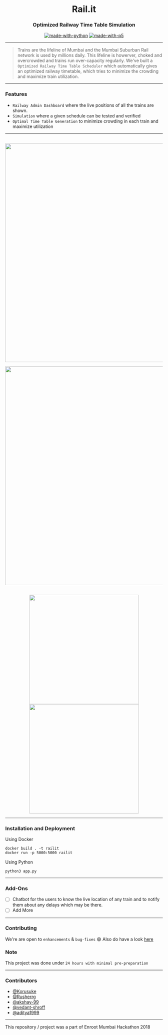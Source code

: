 <h1 align = "center">Rail.it</h3>
<h3 align="center">Optimized Railway Time Table Simulation</h3>

<div align="center">

[![made-with-python](https://img.shields.io/badge/Made%20with-Python-1f425f.svg)](https://www.python.org/)
[![made-with-p5](https://img.shields.io/badge/Made%20With-p5-pink.svg)](https://p5js.org/)
<br>

</div>

------------------------------------------

> Trains are the lifeline of Mumbai and the Mumbai Suburban Rail network is used by millions daily. This lifeline is howerver, choked and overcrowded and trains run over-capacity regularly. We've built a `Optimized Railway Time Table Scheduler` which automatically gives an optimized railway timetable, which tries to minimize the crowding and maximize train utilization.

------------------------------------------

### Features

* `Railway Admin Dashboard` where the live positions of all the trains are shown.
* `Simulation` where a given schedule can be tested and verified
* `Optimal Time Table Generation` to minimize crowding in each train and maximize utilization 

------------------------------------------
<div align="center">
<br>
<img src="./Sim.gif" width=700px>

<br>

<img src="./Optimize.png" width=700px><br>

<br>

<img src="./Bot1.jpeg" width=350px>
<img src="./Bot2.jpeg" width=350px>
</div>

------------------------------------------

### Installation and Deployment

Using Docker

``` 
docker build . -t railit
docker run -p 5000:5000 railit
```

Using Python

``` 
python3 app.py
```

------------------------------------------

### Add-Ons

* [ ] Chatbot for the users to know the live location of any train and to notify them about any delays which may be there. 
* [ ] Add More

------------------------------------------

### Contributing

 We're are open to `enhancements` & `bug-fixes` :smile: Also do have a look [here](./CONTRIBUTING.md)

### Note

 This project was done under `24 hours with minimal pre-preparation` 

------------------------------------------

### Contributors

* [@Korusuke](https://github.com/Korusuke)
* [@Rusherrg](https://github.com/RusherRG)
* [@akshay-99](https://github.com/akshay-99)
* [@vedant-shroff](https://github.com/vedant-shroff)
* [@aditya1999](https://github.com/aditya1999)

------------------------------------------

This repository / project was a part of Enroot Mumbai Hackathon 2018
